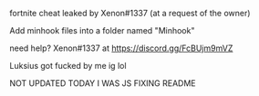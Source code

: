 fortnite cheat leaked by Xenon#1337 (at a request of the owner)

Add minhook files into a folder named "Minhook"

need help? Xenon#1337 at https://discord.gg/FcBUjm9mVZ

Luksius got fucked by me ig lol

NOT UPDATED TODAY I WAS JS FIXING README
